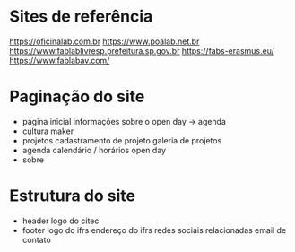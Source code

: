 # Sites de referência

https://oficinalab.com.br
https://www.poalab.net.br
https://www.fablablivresp.prefeitura.sp.gov.br
https://fabs-erasmus.eu/
https://www.fablabav.com/

# Paginação do site

- página inicial
    informações sobre o open day -> agenda
- cultura maker
- projetos
    cadastramento de projeto
    galeria de projetos
- agenda
    calendário / horários
    open day
- sobre

# Estrutura do site

- header
    logo do citec
- footer
    logo do ifrs
    endereço do ifrs
    redes sociais relacionadas
    email de contato